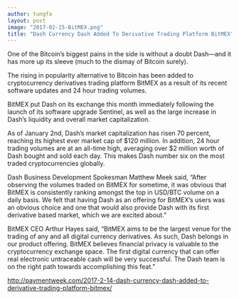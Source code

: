 ```yaml
---
author: tungfa
layout: post
image: "2017-02-15-BitMEX.png"
title: "Dash Currency Dash Added To Derivative Trading Platform BitMEX"
---
```

One of the Bitcoin’s biggest pains in the side is without a doubt Dash—and it has more up its sleeve (much to the dismay of Bitcoin surely).

The rising in popularity alternative to Bitcoin has been added to cryptocurrency derivatives trading platform BitMEX as a result of its recent software updates and 24 hour trading volumes.

BitMEX put Dash on its exchange this month immediately following the launch of its software upgrade Sentinel, as well as the large increase in Dash’s liquidity and overall market capitalization.

As of January 2nd, Dash’s market capitalization has risen 70 percent, reaching its highest ever market cap of $120 million. In addition, 24 hour trading volumes are at an all-time high, averaging over $2 million worth of Dash bought and sold each day. This makes Dash number six on the most traded cryptocurrencies globally.

Dash Business Development Spokesman Matthew Meek said, “After observing the volumes traded on BitMEX for sometime, it was obvious that BitMEX is consistently ranking amongst the top in USD/BTC volume on a daily basis. We felt that having Dash as an offering for BitMEX’s users was an obvious choice and one that would also provide Dash with its first derivative based market, which we are excited about.”

BitMEX CEO Arthur Hayes said, “BitMEX aims to be the largest venue for the trading of any and all digital currency derivatives. As such, Dash belongs in our product offering. BitMEX believes financial privacy is valuable to the cryptocurrency exchange space. The first digital currency that can offer real electronic untraceable cash will be very successful. The Dash team is on the right path towards accomplishing this feat.”

<http://paymentweek.com/2017-2-14-dash-currency-dash-added-to-derivative-trading-platform-bitmex/>
